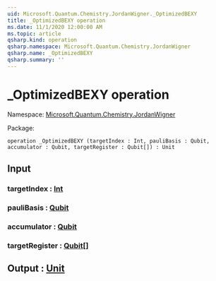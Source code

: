 ```yaml
---
uid: Microsoft.Quantum.Chemistry.JordanWigner._OptimizedBEXY
title: _OptimizedBEXY operation
ms.date: 11/1/2020 12:00:00 AM
ms.topic: article
qsharp.kind: operation
qsharp.namespace: Microsoft.Quantum.Chemistry.JordanWigner
qsharp.name: _OptimizedBEXY
qsharp.summary: ''
---
```


# _OptimizedBEXY operation

Namespace: [Microsoft.Quantum.Chemistry.JordanWigner](xref:Microsoft.Quantum.Chemistry.JordanWigner)

Package: [](https://nuget.org/packages/)




```qsharp
operation _OptimizedBEXY (targetIndex : Int, pauliBasis : Qubit, accumulator : Qubit, targetRegister : Qubit[]) : Unit
```


## Input

### targetIndex : [Int](xref:microsoft.quantum.lang-ref.int)




### pauliBasis : [Qubit](xref:microsoft.quantum.lang-ref.qubit)




### accumulator : [Qubit](xref:microsoft.quantum.lang-ref.qubit)




### targetRegister : [Qubit](xref:microsoft.quantum.lang-ref.qubit)[]





## Output : [Unit](xref:microsoft.quantum.lang-ref.unit)

